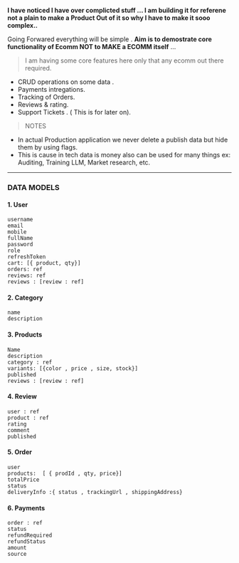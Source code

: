 **I have noticed I have over complicted stuff ...
I am building it for referene not a plain to make a Product Out of it so why I have to make it sooo complex..**

Going Forwared everything will be simple .
**Aim is to demostrate core functionality of Ecomm NOT to MAKE a ECOMM itself** ...

> I am having some core features here only that any ecomm out there required.

- CRUD operations on some data .
- Payments intregations.
- Tracking of Orders.
- Reviews & rating.
- Support Tickets . ( This is for later on).

> NOTES

- In actual Production application we never delete a publish data but hide them by using flags.
- This is cause in tech data is money also can be used for many things ex: Auditing, Training LLM, Market research, etc.

---

### DATA MODELS

#### 1. User

    username
    email
    mobile
    fullName
    password
    role
    refreshToken
    cart: [{ product, qty}]
    orders: ref
    reviews: ref
    reviews : [review : ref]

#### 2. Category

    name
    description

#### 3. Products

    Name
    description
    category : ref
    variants: [{color , price , size, stock}]
    published
    reviews : [review : ref]

#### 4. Review

    user : ref
    product : ref
    rating
    comment
    published

#### 5. Order

    user
    products:  [ { prodId , qty, price}]
    totalPrice
    status
    deliveryInfo :{ status , trackingUrl , shippingAddress}

#### 6. Payments

    order : ref
    status
    refundRequired
    refundStatus
    amount
    source
